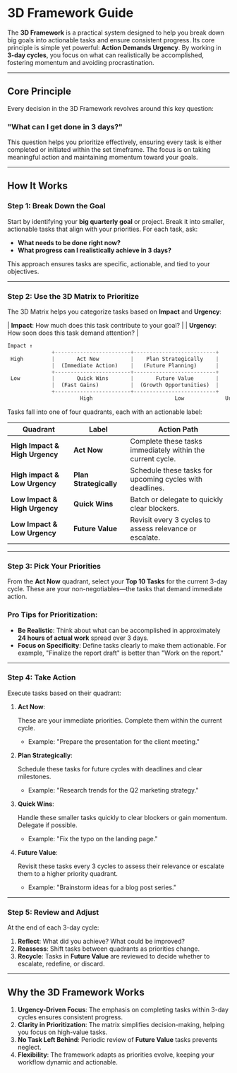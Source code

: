 # 3D Framework Guide

The **3D Framework** is a practical system designed to help you break down big goals into actionable tasks and ensure consistent progress. Its core principle is simple yet powerful: **Action Demands Urgency**. By working in **3-day cycles**, you focus on what can realistically be accomplished, fostering momentum and avoiding procrastination.

---

## **Core Principle**

Every decision in the 3D Framework revolves around this key question:

### **"What can I get done in 3 days?"**

This question helps you prioritize effectively, ensuring every task is either completed or initiated within the set timeframe. The focus is on taking meaningful action and maintaining momentum toward your goals.

---

## **How It Works**

### **Step 1: Break Down the Goal**

Start by identifying your **big quarterly goal** or project. Break it into smaller, actionable tasks that align with your priorities. For each task, ask:

- **What needs to be done right now?**
- **What progress can I realistically achieve in 3 days?**

This approach ensures tasks are specific, actionable, and tied to your objectives.

---

### **Step 2: Use the 3D Matrix to Prioritize**

The 3D Matrix helps you categorize tasks based on **Impact** and **Urgency**:

| **Impact**: How much does this task contribute to your goal? |
| **Urgency**: How soon does this task demand attention? |

```jsx
Impact ↑
              +------------------------+--------------------------+
 High         |       Act Now          |    Plan Strategically    |
              |  (Immediate Action)    |   (Future Planning)      |
              +------------------------+--------------------------+
 Low          |       Quick Wins       |       Future Value       |
              |  (Fast Gains)          |  (Growth Opportunities)  |
              +------------------------+--------------------------+
                       High                          Low             Urgency →

```

Tasks fall into one of four quadrants, each with an actionable label:

| **Quadrant** | **Label** | **Action Path** |
| --- | --- | --- |
| **High Impact & High Urgency** | **Act Now** | Complete these tasks immediately within the current cycle. |
| **High impact & Low Urgency** | **Plan Strategically** | Schedule these tasks for upcoming cycles with deadlines. |
| **Low Impact & High Urgency** | **Quick Wins** | Batch or delegate to quickly clear blockers. |
| **Low Impact & Low Urgency** | **Future Value** | Revisit every 3 cycles to assess relevance or escalate. |

---

### **Step 3: Pick Your Priorities**

From the **Act Now** quadrant, select your **Top 10 Tasks** for the current 3-day cycle. These are your non-negotiables—the tasks that demand immediate action.

### **Pro Tips for Prioritization**:

- **Be Realistic**: Think about what can be accomplished in approximately **24 hours of actual work** spread over 3 days.
- **Focus on Specificity**: Define tasks clearly to make them actionable. For example, "Finalize the report draft" is better than "Work on the report."

---

### **Step 4: Take Action**

Execute tasks based on their quadrant:

1. **Act Now**:
    
    These are your immediate priorities. Complete them within the current cycle.
    
    - Example: "Prepare the presentation for the client meeting."
2. **Plan Strategically**:
    
    Schedule these tasks for future cycles with deadlines and clear milestones.
    
    - Example: "Research trends for the Q2 marketing strategy."
3. **Quick Wins**:
    
    Handle these smaller tasks quickly to clear blockers or gain momentum. Delegate if possible.
    
    - Example: "Fix the typo on the landing page."
4. **Future Value**:
    
    Revisit these tasks every 3 cycles to assess their relevance or escalate them to a higher priority quadrant.
    
    - Example: "Brainstorm ideas for a blog post series."

---

### **Step 5: Review and Adjust**

At the end of each 3-day cycle:

1. **Reflect**: What did you achieve? What could be improved?
2. **Reassess**: Shift tasks between quadrants as priorities change.
3. **Recycle**: Tasks in **Future Value** are reviewed to decide whether to escalate, redefine, or discard.

---

## **Why the 3D Framework Works**

1. **Urgency-Driven Focus**: The emphasis on completing tasks within 3-day cycles ensures consistent progress.
2. **Clarity in Prioritization**: The matrix simplifies decision-making, helping you focus on high-value tasks.
3. **No Task Left Behind**: Periodic review of **Future Value** tasks prevents neglect.
4. **Flexibility**: The framework adapts as priorities evolve, keeping your workflow dynamic and actionable.
